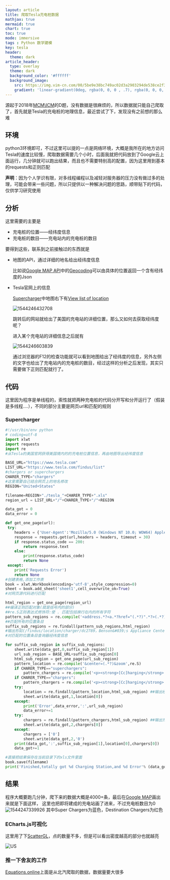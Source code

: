 ```yaml
---
layout: article
title: 爬取Tesla充电桩数据
mathjax: true
mermaid: true
chart: true
toc: true
mode: immersive
tags : Python 数学建模
key: tesla
header:
  theme: dark
article_header:
  type: overlay
  theme: dark
  background_color: '#ffffff'
  background_image:
    src: https://img.vim-cn.com/00/5be9e38bc749ac02d3a2903294de538ce2f3fd.png
    gradient: 'linear-gradient(0deg, rgba(0, 0, 0 , .7), rgba(0, 0, 0, .7))'
---
```

源起于2018年[MCM\ICM](https://www.comap.com/undergraduate/contests/mcm/contests/2018/problems/)的D题，没有数据是很麻烦的，所以数据就只能自己爬取了，首先就是Tesla的充电桩的地理信息，最近尝试了下，发现没有之前想的那么难

<!--more-->

## 环境

python3环境即可，不过这里可以提的一点是网络环境，大概是我所在的地方访问Tesla的速度比较慢，爬取数据需要几个小时，后面我就把代码放到了Google云上面运行，几分钟就可以跑出结果，而且也不需要特别高的配置，因为这里用到基本的requests和正则匹配

**声明**：因为个人学识有限，对多线程编程以及减轻对服务器的压力没有做过多的处理，可能会带来一些问题，所以只提供以一种解决问题的思路，顺带贴下的代码，仅供学习研究使用

## 分析

这里需要的主要是

- 充电桩的位置——经纬度信息
- 充电桩的数目——充电站内的充电桩的数目

要得到这些，联系到之前接触过的东西就是

- 地图的API，通过详细的地名给出经纬度信息

  比如说[Google MAP API](https://developers.google.com/maps/documentation/)中的[Geocoding](https://developers.google.com/maps/documentation/geocoding/)可以由具体的位置返回一个含有经纬度的Json

- Tesla官网上的信息

  [Supercharger](https://www.tesla.com/supercharger)中地图右下有[View list of location](https://www.tesla.com/findus/list/superchargers/United%20States)

  ![1544246432708](https://img.vim-cn.com/96/ba7c025b8e1e5c2b112e7dd3d9bea677d380d0.png)

  跳转后的网站就给出了美国的充电站的详细位置，那么又如何去获取经纬度呢？

  进入某个充电站的详细信息之后就有

  ![1544246603839](https://img.vim-cn.com/29/3c1355a2f0d6e10c2315c2fa63fc11c20acbb0.png)

  通过浏览器的F12的检查功能就可以看到地图给出了经纬度的信息，另外左侧的文字也给出了充电站内的充电桩的数目，经过这样的分析之后发现，其实只需要做下正则匹配就行了。

## 代码

  这里因为程序是单线程的，索性就把两种充电桩的代码分开写和分开运行了（假装是多线程....），不同的部分主要是网页url和匹配的规则

### Supercharger

```python
#!/usr/bin/env python
# coding=utf-8
import xlwt
import requests
import re
#从Tesla的美国官网获得美国境内的的充电桩位置信息，再由地图导出经纬度信息

BASE_URL="https://www.tesla.com"
LIST_URL="https://www.tesla.com/findus/list"
#chargers or superchargers
CHARER_TYPE="chargers"
#这里需要自己结合网页上的地名修改
REGION="United+States"

filename=REGION+"./tesla_"+CHARER_TYPE+".xls"
region_url = LIST_URL+"/"+CHARER_TYPE+"/"+REGION

data_got = 0
data_error = 0

def get_one_page(url):
 try:
    headers = {'User-Agent':'Mozilla/5.0 (Windows NT 10.0; WOW64) AppleWebKit/537.36 (KHTML, like Gecko) ''Chrome/51.0.2704.63 Safari/537.36'}
    response = requests.get(url,headers = headers, timeout = 30)
    if response.status_code == 200:
        return response.text
    else:
        print(response.status_code)
        return None
 except:
    print('Requests Error')
    return None
#创建表格,添加工作表
book = xlwt.Workbook(encoding='utf-8',style_compression=0)
sheet = book.add_sheet('sheet1',cell_overwrite_ok=True)
#对网页源代码进行匹配

html_region = get_one_page(region_url)
##编译正则匹配对象(就是括号内的部分)
##re.S正则表达式修饰符:使 . 匹配包括换行在内的所有字符
pattern_sub_regions = re.compile('<address.*?<a.*?href="(.*?)".*?>(.*?)</a>.*?</address>',re.S)
##匹配所有的位置条目
suffix_sub_regions = re.findall(pattern_sub_regions,html_region)
#输出形如(/findus/location/charger/dc2789，Benson&#039;s Appliance Center)的tuple组成的list
#对匹配的位置条目查询器经纬度信息

for suffix_sub_region in suffix_sub_regions:
    sheet.write(data_got,0,suffix_sub_region[1])
    url_sub_region = BASE_URL+suffix_sub_region[0]
    html_sub_region = get_one_page(url_sub_region)
    pattern_location = re.compile('&center=(.*?)&zoom',re.S)
    if CHARER_TYPE=="superchargers":
        pattern_chargers = re.compile('<p><strong>[Cc]harging</strong>.*?>(.*?) [Ss]uperchargers.*?</p>',re.S)
    if CHARER_TYPE=="chargers":
        pattern_chargers = re.compile('<p><strong>[Cc]harging</strong>.*?>(.*?)Tesla.*?</p>',re.S)
    try:
        location = re.findall(pattern_location,html_sub_region) ##输出经纬度的list
        sheet.write(data_got,1,location[0])
    except:
        print('Error',data_error,':',url_sub_region)
        data_error+=1
    try:
        chargers = re.findall(pattern_chargers,html_sub_region) ##输出充电桩的个数
        sheet.write(data_got,2,chargers[0])
    except:
        chargers = ['0']
        sheet.write(data_got,2,'0')
    print(data_got,':',suffix_sub_region[1],location[0],chargers[0])
    data_got+=1

#直接把结果保存在当前目录下的xls文件里面
book.save(filename)
print('Finished,totally got %d Charging Station,and %d Error'% (data_got,data_error))

```

## 结果

程序大概要跑几分钟，爬下来的数据大概是4000+条，最后在[Google MAP](https://drive.google.com/open?id=15hRhkZiVIw3mHJHJEQ00SQHQJBDaHsWV&usp=sharing)画出来就是下面这样， 这里也把即将建成的充电站画了进来，不过充电桩数目为0![1544247339926](https://img.vim-cn.com/00/5be9e38bc749ac02d3a2903294de538ce2f3fd.png)
其中Super Chargers为蓝色，Destination Chargers为红色

### ECharts.js可视化

这里用了下[ScatterGL](https://www.echartsjs.com/examples/editor.html?c=scatterGL-gps&gl=1)，点的数量不多，但是可以看出密度越高的部分也就越亮

![US](https://img.vim-cn.com/dc/7c180c409d8786a3360fdf7ec17c11f515bf32.png)

### 推一下舍友的工作

[Equations.online](http://equations.online/2018/12/09/chargebar/)上面是从北汽爬取的数据，数据量要大很多
